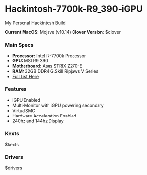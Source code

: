 # Hackintosh-7700k-R9_390-iGPU

My Personal Hackintosh Build

**Current MacOS**: Mojave (v10.14)
**Clover Version**: $clover

### Main Specs
* **Processor:** Intel i7-7700k Processor
* **GPU:** MSI R9 390 
* **Motherboard:** Asus STRIX Z270-E
* **RAM:** 32GB DDR4 G.Skill Ripjaws V Series
* [Full List Here](https://pcpartpicker.com/user/BradenMars/saved/#view=97ydXL)


### Features
* iGPU Enabled
* Multi-Monitor with iGPU powering secondary
* VirtualSMC
* Hardware Acceleration Enabled
* 240hz and 144hz Display


### Kexts
$kexts

### Drivers
$drivers